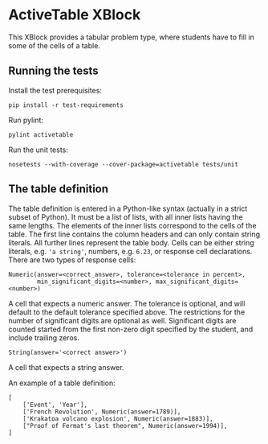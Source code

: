 ActiveTable XBlock
==================

This XBlock provides a tabular problem type, where students have to fill in some of the cells of a
table.


Running the tests
-----------------

Install the test prerequisites:

    pip install -r test-requirements

Run pylint:

    pylint activetable

Run the unit tests:

    nosetests --with-coverage --cover-package=activetable tests/unit


The table definition
--------------------

The table definition is entered in a Python-like syntax (actually in a strict subset of Python).  It
must be a list of lists, with all inner lists having the same lengths.  The elements of the inner
lists correspond to the cells of the table.  The first line contains the column headers and can only
contain string literals.  All further lines represent the table body.  Cells can be either string
literals, e.g. `'a string'`, numbers, e.g. `6.23`, or response cell declarations.  There are two
types of response cells:

    Numeric(answer=<correct_answer>, tolerance=<tolerance in percent>,
            min_significant_digits=<number>, max_significant_digits=<number>)

A cell that expects a numeric answer.  The tolerance is optional, and will default to the default
tolerance specified above.  The restrictions for the number of significant digits are optional as
well.  Significant digits are counted started from the first non-zero digit specified by the
student, and include trailing zeros.

    String(answer='<correct answer>')

A cell that expects a string answer.

An example of a table definition:

    [
        ['Event', 'Year'],
        ['French Revolution', Numeric(answer=1789)],
        ['Krakatoa volcano explosion', Numeric(answer=1883)],
        ["Proof of Fermat's last theorem", Numeric(answer=1994)],
    ]
